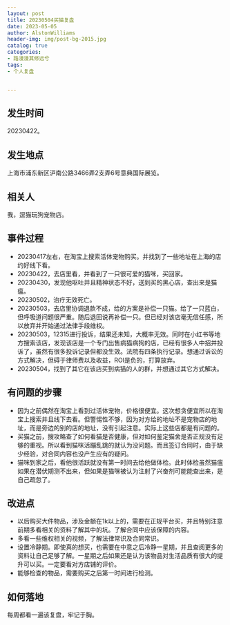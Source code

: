 ```yaml
---
layout: post
title: 20230504买猫复盘
date: 2023-05-05
author: AlstonWilliams
header-img: img/post-bg-2015.jpg
catalog: true
categories:
- 路漫漫其修远兮
tags:
- 个人复盘


---
```


## 发生时间

20230422。

## 发生地点

上海市浦东新区沪南公路3466弄2支弄6号意典国际展览。

## 相关人

我，逗猫玩狗宠物店。

## 事件过程

- 20230417左右，在淘宝上搜索活体宠物购买。并找到了一些地址在上海的店约好线下看。
- 20230422，去店里看，并看到了一只很可爱的猫咪，买回家。
- 20230430，发现他呕吐并且精神状态不好，送到买的黑心店，查出来是猫瘟。
- 20230502，治疗无效死亡。
- 20230503，去店里协调退款不成，给的方案是补偿一只猫。给了一只蓝白，但呼吸道问题很严重。随后退回说再补偿一只。但已经对该店毫无信任感，所以放弃并开始通过法律手段维权。
- 20230503，12315进行投诉，结果还未知，大概率无效。同时在小红书等地方搜索该店，发现该店是一个专门出售病猫病狗的店，已经有很多人中招并投诉了，虽然有很多投诉记录但都没生效。法院有四条执行记录。想通过诉讼的方式解决，但碍于律师费以及收益，ROI是负的，打算放弃。
- 20230504，找到了其它在该店买到病猫的人的群，并想通过其它方式解决。

## 有问题的步骤

- 因为之前偶然在淘宝上看到过活体宠物，价格很便宜。这次想贪便宜所以在淘宝上搜索并且线下去看。但警惕性不够，因为对方给的地址不是宠物店的地址，而是旁边的别的店的地址，没有引起注意。实际上这些店都是有问题的。
- 买猫之前，搜攻略查了如何看猫是否健康，但对如何鉴定猫舍是否正规没有足够的重视。所以看到猫咪活蹦乱跳的就认为没问题。而且签订合同时，由于缺少经验，对合同内容也没产生应有的疑问。
- 猫咪到家之后，看他很活跃就没有第一时间去给他做体检。此时体检虽然猫瘟如果在潜伏期测不出来，但如果是猫咪被认为注射了兴奋剂可能能查出来，是自己疏忽了。

## 改进点

- 以后购买大件物品，涉及金额在1k以上的，需要在正规平台买，并且特别注意前期多看相关的资料了解其中的坑。了解合同中应该保障的内容。
- 多看一些维权相关的视频，了解法律常识及合同常识。
- 设置冷静期。即使真的想买，也需要在中意之后冷静一星期，并且查阅更多的资料让自己足够了解。一星期之后如果还是认为该物品对生活品质有很大的提升可以买。一定要看对方店铺的评价。
- 能够检查的物品，需要购买之后第一时间进行检测。

## 如何落地

每周都看一遍该复盘，牢记于胸。